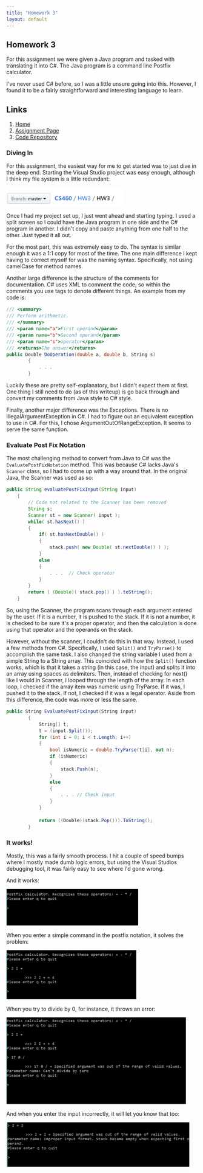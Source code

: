 ```yaml
---
title: "Homework 3"
layout: default
---
```


## Homework 3

For this assignment we were given a Java program and tasked with translating it into C#. The Java program is a command line Postfix calculator.

I've never used C# before, so I was a little unsure going into this. However, I found it to be a fairly straightforward and interesting language to learn.

## Links
1. [Home](https://ridethatcyclone.github.io/)
2. [Assignment Page](http://www.wou.edu/~morses/classes/cs46x/assignments/HW3.html)
3. [Code Repository](https://github.com/ridethatcyclone/CS460/tree/master/HW3/HW3)

### Diving In
For this assignment, the easiest way for me to get started was to just dive in the deep end. Starting the Visual Studio project was easy enough, although I think my file system is a little redundant:

![Image of my file system setup](files.png)

Once I had my project set up, I just went ahead and starting typing. I used a split screen so I could have the Java program in one side and the C# program in another. I didn't copy and paste anything from one half to the other. Just typed it all out.

For the most part, this was extremely easy to do. The syntax is similar enough it was a 1:1 copy for most of the time. The one main difference I kept having to correct myself for was the naming syntax. Specifically, not using camelCase for method names.

Another large difference is the structure of the comments for documentation. C# uses XML to comment the code, so within the comments you use tags to denote different things. An example from my code is:

```cs
/// <summary>
/// Perform arithmetic.
/// </summary>
/// <param name="a">First operand</param>
/// <param name="b">Second operand</param>
/// <param name="s">operator</param>
/// <returns>The answer</returns>
public Double DoOperation(double a, double b, String s)
        {
            . . .
        }
```

Luckily these are pretty self-explanatory, but I didn't expect them at first. One thing I still need to do (as of this writeup) is go back through and convert my comments from Java style to C# style.

Finally, another major difference was the Exceptions. There is no IllegalArgumentException in C#. I had to figure out an equivalent exception to use in C#. For this, I chose ArgumentOutOfRangeException. It seems to serve the same function.

### Evaluate Post Fix Notation

The most challenging method to convert from Java to C# was the `EvaluatePostFixNotation` method. This was because C# lacks Java's `Scanner` class, so I had to come up with a way around that. In the original Java, the Scanner was used as so:

```Java
public String evaluatePostFixInput(String input)
	{
        // Code not related to the Scanner has been removed
		String s;
		Scanner st = new Scanner( input );
		while( st.hasNext() )
		{
			if( st.hasNextDouble() )
			{
				stack.push( new Double( st.nextDouble() ) );
			}
			else
			{
				. . .  // Check operator
			}
		}
		return ( (Double)( stack.pop() ) ).toString();
	}
```

So, using the Scanner, the program scans through each argument entered by the user. If it is a number, it is pushed to the stack. If it is not a number, it is checked to be sure it's a proper operator, and then the calculation is done using that operator and the operands on the stack.

However, without the scanner, I couldn't do this in that way. Instead, I used a few methods from C#. Specifically, I used `Split()` and `TryParse()` to accomplish the same task. I also changed the string variable I used from a simple String to a String array. This coincided with how the `Split()` function works, which is that it takes a string (in this case, the input) and splits it into an array using spaces as delimiters. Then, instead of checking for next() like I would in Scanner, I looped through the length of the array. In each loop, I checked if the array item was numeric using TryParse. If it was, I pushed it to the stack. If not, I checked if it was a legal operator. Aside from this difference, the code was more or less the same.

```cs
public String EvaluatePostFixInput(String input)
        {
            String[] t;
            t = (input.Split());
            for (int i = 0; i < t.Length; i++)
            {
                bool isNumeric = double.TryParse(t[i], out n);
                if (isNumeric)
                {
                    stack.Push(n);
                }
                else
                {
                    . . . // Check input
                }
            }

            return ((Double)(stack.Pop())).ToString();
        }
```

### It works!

Mostly, this was a fairly smooth process. I hit a couple of speed bumps where I mostly made dumb logic errors, but using the Visual Studios debugging tool, it was fairly easy to see where I'd gone wrong.

And it works:

![An image of the program before any user input](cmd1.png)

When you enter a simple command in the postfix notation, it solves the problem:

![An image of the program solving 2 + 2](cmd2.png)

When you try to divide by 0, for instance, it throws an error:

![An image of the program throwing an exception](cmd3.png)

And when you enter the input incorrectly, it will let you know that too:

![An image of the program when input is entered in the incorrect order](cmd4.png)
